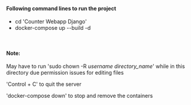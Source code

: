 <h4> Following command lines to run the project</h4>
<ul>
  <li>cd 'Counter Webapp Django'</li>
  <li>docker-compose up --build -d</li>
</ul>

</br>

<h4>Note:</h4>
<p>May have to run 'sudo chown -R <i>username directory_name</i>' while in this directory due permission issues for editing files</p>
<p>'Control + C' to quit the server</p>
<p>'docker-compose down' to stop and remove the containers</p>

